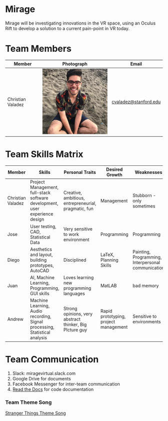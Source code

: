# Mirage

Mirage will be investigating innovations in the VR space, using an Oculus Rift to develop a solution to a current pain-point in VR today. 

# Team Members 
| Member | Photograph | Email |
| --- | --- | --- |
Christian Valadez | ![Christian](./teamImages/christianValadez.png) | cvaladez@stanford.edu | 

# Team Skills Matrix
| Member | Skills | Personal Traits | Desired Growth | Weaknesses
| --- | --- | --- | --- | ---
Christian Valadez | Project Management, full-stack software development, user experience design | Creative, ambitious, entrepreneurial, pragmatic, fun | Management | Stubborn - only sometimes
Jose | User testing, CAD, Statistical Data | Very sensitive to work environment | Programming | Programming
Diego | Aesthetics and layout, building prototypes, AutoCAD | Disciplined | LaTeX, Planning Skills | Painting, Programming, Interpersonal communication
Juan | AI, Machine Learning, Programming, GUI skills | Loves learning new programming languages | MatLAB | bad memory
Andrew | Machine Learning, Audio recording, Signal processing, Statistical analysis | Strong opinions, very abstract thinker, Big PIcture guy | Rapid prototyping, project management | Sensitive to environments

# Team Communication
1. Slack: miragevirtual.slack.com 
2. Google Drive for documents 
3. Facebook Messenger for inter-team communication
4. [Read the Docs](https://readthedocs.org) for code documentation

### Team Theme Song
[Stranger Things Theme Song](https://www.youtube.com/watch?v=-RcPZdihrp4) 